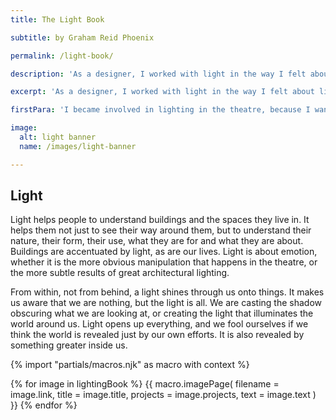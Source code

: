```yaml
---
title: The Light Book

subtitle: by Graham Reid Phoenix

permalink: /light-book/

description: 'As a designer, I worked with light in the way I felt about life. I was concerned with the connection between visible light and our inner experience of light. What we do speaks to our inner souls. The work we do displays much of who we are.'

excerpt: 'As a designer, I worked with light in the way I felt about life. I was concerned with the connection between visible light and our inner experience of light. What we do speaks to our inner souls. The work we do displays much of who we are.'

firstPara: 'I became involved in lighting in the theatre, because I wanted to get involved in what people saw, how they saw things and how they felt about it. Lighting not only enables vision in a physical sense, but it also underlines the vision people have for their lives. It underlaid the vision I had for my life.'

image: 
  alt: light banner
  name: /images/light-banner

---
```


## Light

Light helps people to understand buildings and the spaces they live in. It helps them not just to see their way around them, but to understand their nature, their form, their use, what they are for and what they are about. Buildings are accentuated by light, as are our lives. Light is about emotion, whether it is the more obvious manipulation that happens in the theatre, or the more subtle results of great architectural lighting.

From within, not from behind, a light shines through us onto things. It makes us aware that we are nothing, but the light is all. We are casting the shadow obscuring what we are looking at, or creating the light that illuminates the world around us. Light opens up everything, and we fool ourselves if we think the world is revealed just by our own efforts. It is also revealed by something greater inside us.

{% import "partials/macros.njk" as macro with context %}

{% for image in lightingBook %}
  {{ macro.imagePage(
    filename = image.link,
    title = image.title,
    projects = image.projects,
    text = image.text
  ) }}
{% endfor %}
